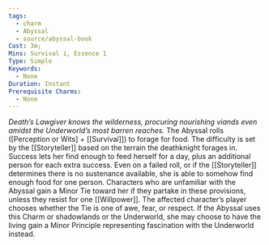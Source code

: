 ```yaml
---
tags:
  - charm
  - Abyssal
  - source/abyssal-book
Cost: 3m; 
Mins: Survival 1, Essence 1
Type: Simple
Keywords:
  - None
Duration: Instant
Prerequisite Charms:
  - None
---
```

*Death’s Lawgiver knows the wilderness, procuring nourishing viands even amidst the Underworld’s most barren reaches.*
The Abyssal rolls ([Perception or Wits] + [[Survival]]) to forage for food. The difficulty is set by the [[Storyteller]] based on the terrain the deathknight forages in. Success lets her find enough to feed herself for a day, plus an additional person for each extra success. Even on a failed roll, or if the [[Storyteller]] determines there is no sustenance available, she is able to somehow find enough food for one person.
Characters who are unfamiliar with the Abyssal gain a Minor Tie toward her if they partake in these provisions, unless they resist for one [[Willpower]]. The affected character’s player chooses whether the Tie is one of awe, fear, or respect. If the Abyssal uses this Charm or shadowlands or the Underworld, she may choose to have the living gain a Minor Principle representing fascination with the Underworld instead.